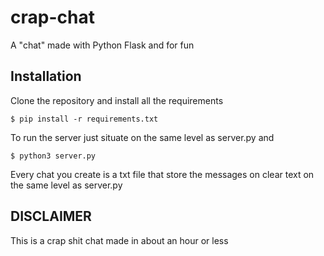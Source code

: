 # crap-chat
A "chat" made with Python Flask and for fun

## Installation

Clone the repository and install all the requirements

``` shell
$ pip install -r requirements.txt
```

To run the server just situate on the same level as server.py and

``` shell
$ python3 server.py
```

Every chat you create is a txt file that store the messages on clear text on the same level as server.py

## DISCLAIMER

This is a crap shit chat made in about an hour or less
